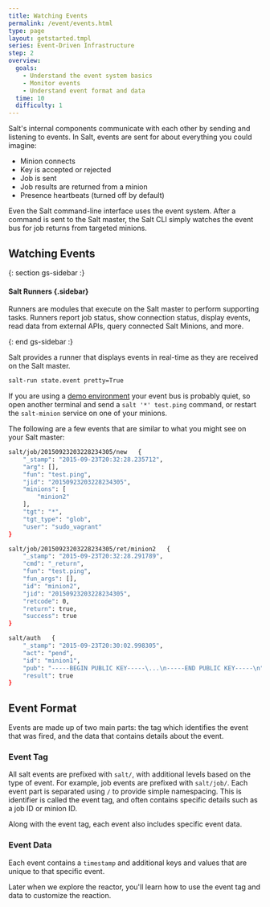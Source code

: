 ```yaml
---
title: Watching Events
permalink: /event/events.html
type: page
layout: getstarted.tmpl
series: Event-Driven Infrastructure
step: 2
overview:
  goals:
    - Understand the event system basics
    - Monitor events 
    - Understand event format and data 
  time: 10
  difficulty: 1
---
```


Salt's internal components communicate with each other by sending and listening
to events. In Salt, events are sent for about everything you could imagine:

- Minion connects
- Key is accepted or rejected
- Job is sent
- Job results are returned from a minion
- Presence heartbeats (turned off by default)

Even the Salt command-line interface uses the event system. After a command is
sent to the Salt master, the Salt CLI simply watches the event bus for job
returns from targeted minions.

## Watching Events

{: section gs-sidebar :}

#### Salt Runners {.sidebar}

Runners are modules that execute on the Salt master to perform supporting
tasks. Runners report job status, show connection status, display events, read
data from external APIs, query connected Salt Minions, and more.

{: end gs-sidebar :}

Salt provides a runner that displays events in real-time as they are received
on the Salt master. 

~~~ bash
salt-run state.event pretty=True
~~~

If you are using a [demo environment](../fundamentals/) your event bus is
probably quiet, so open another terminal and send a `salt '*' test.ping`
command, or restart the `salt-minion` service on one of your minions.

The following are a few events that are similar to what you might see on your
Salt master: 

~~~ bash
salt/job/20150923203228234305/new	{
    "_stamp": "2015-09-23T20:32:28.235712",
    "arg": [],
    "fun": "test.ping",
    "jid": "20150923203228234305",
    "minions": [
        "minion2"
    ],
    "tgt": "*",
    "tgt_type": "glob",
    "user": "sudo_vagrant"
}
~~~

~~~ bash
salt/job/20150923203228234305/ret/minion2	{
    "_stamp": "2015-09-23T20:32:28.291789",
    "cmd": "_return",
    "fun": "test.ping",
    "fun_args": [],
    "id": "minion2",
    "jid": "20150923203228234305",
    "retcode": 0,
    "return": true,
    "success": true
}
~~~

~~~ bash
salt/auth	{
    "_stamp": "2015-09-23T20:30:02.998305",
    "act": "pend",
    "id": "minion1",
    "pub": "-----BEGIN PUBLIC KEY-----\...\n-----END PUBLIC KEY-----\n",
    "result": true
}
~~~

## Event Format

Events are made up of two main parts: the tag which identifies the event that
was fired, and the data that contains details about the event.

### Event Tag

All salt events are prefixed with `salt/`, with additional levels based on the
type of event. For example, job events are prefixed with `salt/job/`. Each
event part is separated using `/` to provide simple namespacing. This is
identifier is called the event tag, and often contains specific details such as
a job ID or minion ID.

Along with the event tag, each event also includes specific event data.

### Event Data

Each event contains a `timestamp` and additional keys and values
that are unique to that specific event.

Later when we explore the reactor, you'll learn how to use the event tag and
data to customize the reaction.

